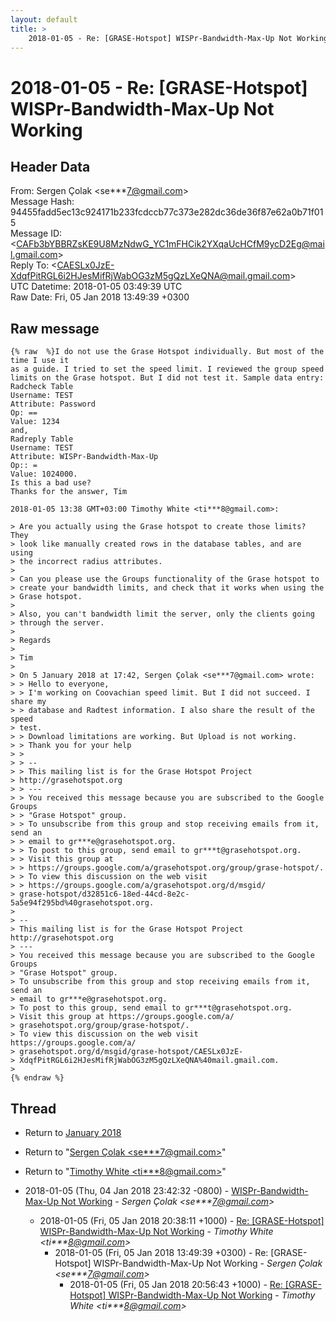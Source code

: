 ```yaml
---
layout: default
title: >
    2018-01-05 - Re: [GRASE-Hotspot] WISPr-Bandwidth-Max-Up Not Working
---
```


# 2018-01-05 - Re: [GRASE-Hotspot] WISPr-Bandwidth-Max-Up Not Working

## Header Data

From: Sergen Çolak \<se***7@gmail.com\><br>
Message Hash: 94455fadd5ec13c924171b233fcdccb77c373e282dc36de36f87e62a0b71f015<br>
Message ID: \<CAFb3bYBBRZsKE9U8MzNdwG_YC1mFHCik2YXqaUcHCfM9ycD2Eg@mail.gmail.com\><br>
Reply To: \<CAESLx0JzE-XdqfPitRGL6i2HJesMifRjWabOG3zM5gQzLXeQNA@mail.gmail.com\><br>
UTC Datetime: 2018-01-05 03:49:39 UTC<br>
Raw Date: Fri, 05 Jan 2018 13:49:39 +0300<br>

## Raw message

```
{% raw  %}I do not use the Grase Hotspot individually. But most of the time I use it
as a guide. I tried to set the speed limit. I reviewed the group speed
limits on the Grase hotspot. But I did not test it. Sample data entry:
Radcheck Table
Username: TEST
Attribute: Password
Op: ==
Value: 1234
and,
Radreply Table
Username: TEST
Attribute: WISPr-Bandwidth-Max-Up
Op:: =
Value: 1024000.
Is this a bad use?
Thanks for the answer, Tim

2018-01-05 13:38 GMT+03:00 Timothy White <ti***8@gmail.com>:

> Are you actually using the Grase hotspot to create those limits? They
> look like manually created rows in the database tables, and are using
> the incorrect radius attributes.
>
> Can you please use the Groups functionality of the Grase hotspot to
> create your bandwidth limits, and check that it works when using the
> Grase hotspot.
>
> Also, you can't bandwidth limit the server, only the clients going
> through the server.
>
> Regards
>
> Tim
>
> On 5 January 2018 at 17:42, Sergen Çolak <se***7@gmail.com> wrote:
> > Hello to everyone,
> > I'm working on Coovachian speed limit. But I did not succeed. I share my
> > database and Radtest information. I also share the result of the speed
> test.
> > Download limitations are working. But Upload is not working.
> > Thank you for your help
> >
> > --
> > This mailing list is for the Grase Hotspot Project
> http://grasehotspot.org
> > ---
> > You received this message because you are subscribed to the Google Groups
> > "Grase Hotspot" group.
> > To unsubscribe from this group and stop receiving emails from it, send an
> > email to gr***e@grasehotspot.org.
> > To post to this group, send email to gr***t@grasehotspot.org.
> > Visit this group at
> > https://groups.google.com/a/grasehotspot.org/group/grase-hotspot/.
> > To view this discussion on the web visit
> > https://groups.google.com/a/grasehotspot.org/d/msgid/
> grase-hotspot/d32851c6-18ed-44cd-8e2c-5a5e94f295bd%40grasehotspot.org.
>
> --
> This mailing list is for the Grase Hotspot Project http://grasehotspot.org
> ---
> You received this message because you are subscribed to the Google Groups
> "Grase Hotspot" group.
> To unsubscribe from this group and stop receiving emails from it, send an
> email to gr***e@grasehotspot.org.
> To post to this group, send email to gr***t@grasehotspot.org.
> Visit this group at https://groups.google.com/a/
> grasehotspot.org/group/grase-hotspot/.
> To view this discussion on the web visit https://groups.google.com/a/
> grasehotspot.org/d/msgid/grase-hotspot/CAESLx0JzE-
> XdqfPitRGL6i2HJesMifRjWabOG3zM5gQzLXeQNA%40mail.gmail.com.
>
{% endraw %}
```

## Thread

+ Return to [January 2018](/archive/2018/01)

+ Return to "[Sergen Çolak <se***7<span>@</span>gmail.com>](/authors/se___7_at_gmail_com)"
+ Return to "[Timothy White <ti***8<span>@</span>gmail.com>](/authors/ti___8_at_gmail_com)"

+ 2018-01-05 (Thu, 04 Jan 2018 23:42:32 -0800) - [WISPr-Bandwidth-Max-Up Not Working](/archive/2018/01/e3abf4820e92b901fe2033d5c8c8399410f7730e4ca61f4f608962996e123abd) - _Sergen Çolak \<se***7@gmail.com\>_
  + 2018-01-05 (Fri, 05 Jan 2018 20:38:11 +1000) - [Re: [GRASE-Hotspot] WISPr-Bandwidth-Max-Up Not Working](/archive/2018/01/8a411712a3ca1865193c02b777a39cf6b268b1efbd860218a9ff5533acb17a22) - _Timothy White \<ti***8@gmail.com\>_
    + 2018-01-05 (Fri, 05 Jan 2018 13:49:39 +0300) - Re: [GRASE-Hotspot] WISPr-Bandwidth-Max-Up Not Working - _Sergen Çolak \<se***7@gmail.com\>_
      + 2018-01-05 (Fri, 05 Jan 2018 20:56:43 +1000) - [Re: [GRASE-Hotspot] WISPr-Bandwidth-Max-Up Not Working](/archive/2018/01/5f2c37b7bcd4e767fefb84ff67bbd1a778ece061dab0645d45d98932da92f77c) - _Timothy White \<ti***8@gmail.com\>_

